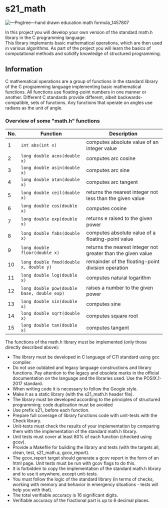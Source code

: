 # s21_math

![—Pngtree—hand drawn education math formula_1457807](https://github.com/kireeva8/s21_math/assets/112762382/4a188804-be12-40f7-a3c2-bfdc6f71e822)

In this project you will develop your own version of the standard math.h library in the C programming language.<br/> 
This library implements basic mathematical operations, which are then used in various algorithms. 
As part of the project you will learn the basics of computational methods and solidify knowledge of structured programming.

## Information
C mathematical operations are a group of functions in the standard library of the C programming language implementing basic mathematical functions. 
All functions use floating-point numbers in one manner or another. 
Different C standards provide different, albeit backwards-compatible, sets of functions. 
Any functions that operate on angles use radians as the unit of angle.

### Overview of some "math.h" functions

| No. | Function | Description |
| --- | -------- | ----------- |
| 1 | `int abs(int x)` | computes absolute value of an integer value |
| 2 | `long double acos(double x)` | computes arc cosine |
| 3 | `long double asin(double x)` | computes arc sine |
| 4 | `long double atan(double x)` | computes arc tangent |
| 5 | `long double ceil(double x)` | returns the nearest integer not less than the given value |
| 6 | `long double cos(double x)` | computes cosine |
| 7 | `long double exp(double x)` | returns e raised to the given power |
| 8 | `long double fabs(double x)` | computes absolute value of a floating-point value |
| 9 | `long double floor(double x)` | returns the nearest integer not greater than the given value |
| 10 | `long double fmod(double x, double y)` | remainder of the floating-point division operation |
| 11 | `long double log(double x)` | computes natural logarithm |
| 12 | `long double pow(double base, double exp)` | raises a number to the given power |
| 13 | `long double sin(double x)` | computes sine |
| 14 | `long double sqrt(double x)` | computes square root |
| 15 | `long double tan(double x)` | computes tangent |  

The functions of the math.h library must be implemented (only those directly described above):

- The library must be developed in C language of C11 standard using gcc compiler.
- Do not use outdated and legacy language constructions and library functions. Pay attention to the legacy and obsolete marks in the official documentation on the language and the libraries used. Use the POSIX.1-2017 standard.
- When writing code it is necessary to follow the Google style.
- Make it as a static library (with the s21_math.h header file).
- The library must be developed according to the principles of structured programming; code duplication must be avoided
- Use prefix s21_ before each function.
- Prepare full coverage of library functions code with unit-tests with the Check library.
- Unit-tests must check the results of your implementation by comparing them with the implementation of the standard math.h library.
- Unit tests must cover at least 80% of each function (checked using gcov).
- Provide a Makefile for building the library and tests (with the targets all, clean, test, s21_math.a, gcov_report).
- The gcov_report target should generate a gcov report in the form of an html page. Unit tests must be run with gcov flags to do this.
- It is forbidden to copy the implementation of the standard math.h library and to use it anywhere, except unit-tests.
- You must follow the logic of the standard library (in terms of checks, working with memory and behavior in emergency situations - tests will help you with that).
- The total verifiable accuracy is 16 significant digits.
- Verifiable accuracy of the fractional part is up to 6 decimal places.

